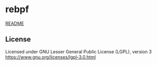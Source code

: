 # rebpf
[README](../README.md)

## License
Licensed under GNU Lesser General Public License (LGPL), version 3 https://www.gnu.org/licenses/lgpl-3.0.html
